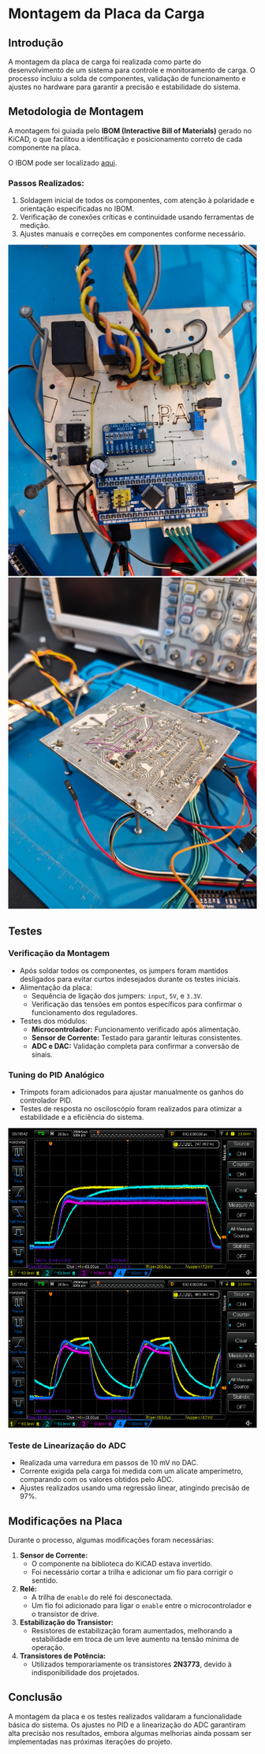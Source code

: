 
# Montagem da Placa da Carga

## Introdução

A montagem da placa de carga foi realizada como parte do desenvolvimento de um sistema para controle e monitoramento de carga. O processo incluiu a solda de componentes, validação de funcionamento e ajustes no hardware para garantir a precisão e estabilidade do sistema.

## Metodologia de Montagem

A montagem foi guiada pelo **IBOM (Interactive Bill of Materials)** gerado no KiCAD, o que facilitou a identificação e posicionamento correto de cada componente na placa.

O IBOM pode ser localizado [aqui](../hardware/load/output/ibom.html).

### Passos Realizados:
1. Soldagem inicial de todos os componentes, com atenção à polaridade e orientação especificadas no IBOM.
2. Verificação de conexões críticas e continuidade usando ferramentas de medição.
3. Ajustes manuais e correções em componentes conforme necessário.

![load-pcb-assembly](assets/load-pcb-assembled.jpeg)
![load-pcb-assembly-bottom](assets/load-pcb-assembled-bottom.jpeg)

## Testes

### Verificação da Montagem
- Após soldar todos os componentes, os jumpers foram mantidos desligados para evitar curtos indesejados durante os testes iniciais.
- Alimentação da placa:
  - Sequência de ligação dos jumpers: `input`, `5V`, e `3.3V`.
  - Verificação das tensões em pontos específicos para confirmar o funcionamento dos reguladores.
- Testes dos módulos:
  - **Microcontrolador:** Funcionamento verificado após alimentação.
  - **Sensor de Corrente:** Testado para garantir leituras consistentes.
  - **ADC e DAC:** Validação completa para confirmar a conversão de sinais.

### Tuning do PID Analógico
- Trimpots foram adicionados para ajustar manualmente os ganhos do controlador PID.
- Testes de resposta no osciloscópio foram realizados para otimizar a estabilidade e a eficiência do sistema.

![Teste do PID](assets/anlog-pid-tunnign.jpeg)
![Teste do PID 2](assets/anlog-pid-tunnign2.jpeg)

### Teste de Linearização do ADC
- Realizada uma varredura em passos de 10 mV no DAC.
- Corrente exigida pela carga foi medida com um alicate amperímetro, comparando com os valores obtidos pelo ADC.
- Ajustes realizados usando uma regressão linear, atingindo precisão de 97%.

## Modificações na Placa

Durante o processo, algumas modificações foram necessárias:
1. **Sensor de Corrente:** 
   - O componente na biblioteca do KiCAD estava invertido.
   - Foi necessário cortar a trilha e adicionar um fio para corrigir o sentido.
2. **Relé:** 
   - A trilha de `enable` do relé foi desconectada.
   - Um fio foi adicionado para ligar o `enable` entre o microcontrolador e o transistor de drive.
3. **Estabilização do Transistor:**
   - Resistores de estabilização foram aumentados, melhorando a estabilidade em troca de um leve aumento na tensão mínima de operação.
4. **Transistores de Potência:**
   - Utilizados temporariamente os transistores **2N3773**, devido à indisponibilidade dos projetados.

## Conclusão

A montagem da placa e os testes realizados validaram a funcionalidade básica do sistema. Os ajustes no PID e a linearização do ADC garantiram alta precisão nos resultados, embora algumas melhorias ainda possam ser implementadas nas próximas iterações do projeto.

